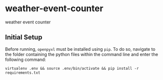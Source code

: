 # weather-event-counter
weather event counter

## Initial Setup
Before running, `openpyxl` must be installed using `pip`. To do so, navigate to the folder containing the python files within the command line and enter the following command:

```virtualenv .env && source .env/bin/activate && pip install -r requirements.txt```
